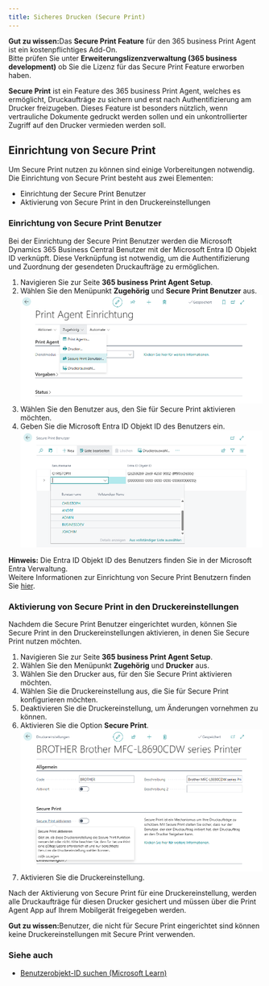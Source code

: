 ```yaml
---
title: Sicheres Drucken (Secure Print)
---
```



<div class="alert alert-notice">
    <i class="fa-light fa-hand-point-up fa-lg" style="--fa-secondary-color: #FF0000; --fa-primary-color: #111111; --fa-secondary-opacity: 0.7"></i> <strong>Gut zu wissen:</strong>Das <strong>Secure Print Feature</strong> für den 365 business Print Agent ist ein kostenpflichtiges Add-On.<br>
    Bitte prüfen Sie unter <strong>Erweiterungslizenzverwaltung (365 business development)</strong> ob Sie die Lizenz für das Secure Print Feature erworben haben.
</div>

**Secure Print** ist ein Feature des 365 business Print Agent, welches es ermöglicht, Druckaufträge zu sichern und erst nach Authentifizierung am Drucker freizugeben. Dieses Feature ist besonders nützlich, wenn vertrauliche Dokumente gedruckt werden sollen und ein unkontrollierter Zugriff auf den Drucker vermieden werden soll.

## Einrichtung von Secure Print

Um Secure Print nutzen zu können sind einige Vorbereitungen notwendig.
Die Einrichtung von Secure Print besteht aus zwei Elementen:

 - Einrichtung der Secure Print Benutzer
 - Aktivierung von Secure Print in den Druckereinstellungen

### Einrichtung von Secure Print Benutzer

Bei der Einrichtung der Secure Print Benutzer werden die Microsoft Dynamics 365 Business Central Benutzer mit der Microsoft Entra ID Objekt ID verknüpft. Diese Verknüpfung ist notwendig, um die Authentifizierung und Zuordnung der gesendeten Druckaufträge zu ermöglichen.

1. Navigieren Sie zur Seite **365 business Print Agent Setup**.
2. Wählen Sie den Menüpunkt **Zugehörig** und **Secure Print Benutzer** aus.
   ![Secure Print Setup Aktion](/assets/images/365-business-print-agent/secure-print-setup.de-DE.png)
3. Wählen Sie den Benutzer aus, den Sie für Secure Print aktivieren möchten.
4. Geben Sie die Microsoft Entra ID Objekt ID des Benutzers ein.
   ![Secure Print User Setup](/assets/images/365-business-print-agent/secure-print-user-setup.de-DE.png)

<div class="alert alert-info">
    <i class="fa-duotone fa-thin fa-lightbulb fa-lg" style="--fa-secondary-color: #00b7c3; --fa-primary-color: #111111;"></i> <strong>Hinweis:</strong> Die Entra ID Objekt ID des Benutzers finden Sie in der Microsoft Entra Verwaltung.<br>
    Weitere Informationen zur Einrichtung von Secure Print Benutzern finden Sie <a href="https://learn.microsoft.com/de-de/partner-center/account-settings/find-ids-and-domain-names#find-the-user-object-id" target="_blank">hier</a>.
</div>

### Aktivierung von Secure Print in den Druckereinstellungen

Nachdem die Secure Print Benutzer eingerichtet wurden, können Sie Secure Print in den Druckereinstellungen aktivieren, in denen Sie Secure Print nutzen möchten.

1. Navigieren Sie zur Seite **365 business Print Agent Setup**.
2. Wählen Sie den Menüpunkt **Zugehörig** und **Drucker** aus. 
3. Wählen Sie den Drucker aus, für den Sie Secure Print aktivieren möchten.
4. Wählen Sie die Druckereinstellung aus, die Sie für Secure Print konfigurieren möchten.
5. Deaktivieren Sie die Druckereinstellung, um Änderungen vornehmen zu können.
6. Aktivieren Sie die Option **Secure Print**.
   ![Druckereinstellungen - Secure Print](/assets/images/365-business-print-agent/printer-configuration-secure-print.de-DE.png)
7. Aktivieren Sie die Druckereinstellung.

Nach der Aktivierung von Secure Print für eine Druckereinstellung, werden alle Druckaufträge für diesen Drucker gesichert und müssen über die Print Agent App auf Ihrem Mobilgerät freigegeben werden.

<div class="alert alert-notice">
    <i class="fa-light fa-hand-point-up fa-lg" style="--fa-secondary-color: #FF0000; --fa-primary-color: #111111; --fa-secondary-opacity: 0.7"></i> <strong>Gut zu wissen:</strong>Benutzer, die nicht für Secure Print eingerichtet sind können keine Druckereinstellungen mit Secure Print verwenden.
</div>


### Siehe auch

- [Benutzerobjekt-ID suchen (Microsoft Learn)](https://learn.microsoft.com/de-de/partner-center/account-settings/find-ids-and-domain-names#find-the-user-object-id)